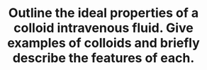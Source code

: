 ---
title: "Outline the ideal properties of a colloid intravenous fluid. Give examples of colloids and briefly describe the features of each."
entityType: SAQ
exam: PEX
college: ANZCA
year: 2008
sitting: B
question: 6
passRate: 41
EC_expectedDomains:
- "Few candidates were able to describe the ideal properties of a colloid in adequate detail and frequently made statements that implied a lack of understanding about the fundamental properties of a colloid as opposed to a crystalloid."
- "A significant number of candidates only managed to mention two or three of the four main classes, namely polygenes, starches, dextrans and album in."
EC_errorsCommon:
- "Descriptions of their features were often vague and imprecise, with a poor understanding of what sort of molecules they are, w here they distribute in the body, their duration of action, their elimination and risks or side effects of their use."
---